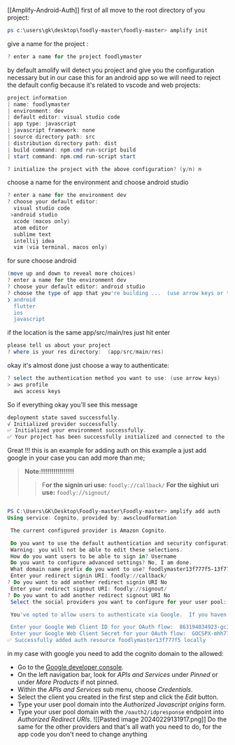 [[Amplify-Android-Auth]]
first of all move to the root  directory of you project:
```powershell
ps c:\users\gk\desktop\foodly-master\foodly-master> amplify init
```
give a name for the project :
```powershell
? enter a name for the project foodlymaster
```
by default amolify will detect you project and give you the configuration necessary but in our case this for an android app so we will need to reject the default config because it's related to vscode and web projects:
```powershell
project information
| name: foodlymaster
| environment: dev
| default editor: visual studio code
| app type: javascript
| javascript framework: none
| source directory path: src
| distribution directory path: dist
| build command: npm.cmd run-script build
| start command: npm.cmd run-script start

? initialize the project with the above configuration? (y/n) n 
```
choose a name for the environment and choose android studio
``` powershell
? enter a name for the environment dev
? choose your default editor:
  visual studio code
 >android studio
  xcode (macos only)
  atom editor
  sublime text
  intellij idea
  vim (via terminal, macos only)
```
for sure choose android
```powershell
(move up and down to reveal more choices)
? enter a name for the environment dev
? choose your default editor: android studio
? choose the type of app that you're building ...  (use arrow keys or type to filter)
❯ android
  flutter
  ios
  javascript
```
if the location is the same app/src/main/res just hit enter
```powershell
please tell us about your project
? where is your res directory:  (app/src/main/res)
```
okay it's almost done just choose a way to authenticate:
```powershell
? select the authentication method you want to use: (use arrow keys)
> aws profile
  aws access keys
```
 So if everything okay you'll see this message
 ```powershell
deployment state saved successfully.
√ Initialized provider successfully.
✅ Initialized your environment successfully.
✅ Your project has been successfully initialized and connected to the cloud!
```
Great !!!
this is an example for adding auth on this example a just add google in your case you can add more than me;
>**Note:!!!!!!!!!!!!!!!!**
>>F**or the signin uri use:** `foodly://callback/`
>>**For the sighiut uri use:** `foodly://signout/`

```powershell

PS C:\Users\GK\Desktop\Foodly-master\Foodly-master> amplify add auth
Using service: Cognito, provided by: awscloudformation

 The current configured provider is Amazon Cognito.

 Do you want to use the default authentication and security configuration? Default configuration with Social Provider (Federation)
 Warning: you will not be able to edit these selections.
 How do you want users to be able to sign in? Username
 Do you want to configure advanced settings? No, I am done.
 What domain name prefix do you want to use? foodlymaster13f777f5-13f777f5
 Enter your redirect signin URI: foodly://callback/
? Do you want to add another redirect signin URI No
 Enter your redirect signout URI: foodly://signout/
? Do you want to add another redirect signout URI No
 Select the social providers you want to configure for your user pool: Google

 You've opted to allow users to authenticate via Google.  If you haven't already, you'll need to go to https://developers.google.com/identity and create an App ID.

 Enter your Google Web Client ID for your OAuth flow:  863194034923-gc12jp7n8tm6123hh0sklqfja4lf4ip2.apps.googleusercontent.com
 Enter your Google Web Client Secret for your OAuth flow:  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
✅ Successfully added auth resource foodlymaster13f777f5 locally
```
in my case with google you need to add the cognito domain to the allowed:
- Go to the [Google developer console](https://console.developers.google.com).
- On the left navigation bar, look for _APIs and Services_ under _Pinned_ or under _More Products_ if not pinned.
- Within the _APIs and Services_ sub menu, choose _Credentials_.
- Select the client you created in the first step and click the _Edit_ button.
- Type your user pool domain into the _Authorized Javascript origins_ form.
- Type your user pool domain with the `/oauth2/idpresponse` endpoint into _Authorized Redirect URIs_.
  ![[Pasted image 20240229131917.png]]
Do the same for the other providers and that's all wath you need to do, for the app code you don't need to change anything